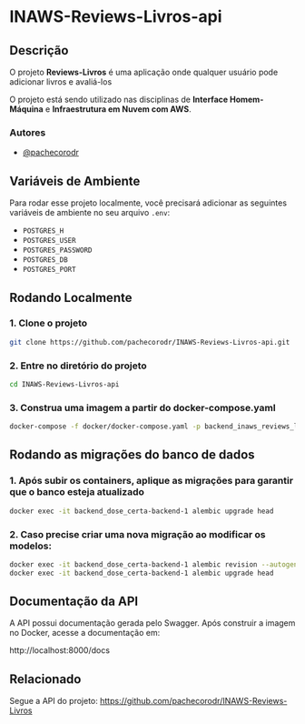 # INAWS-Reviews-Livros-api

## Descrição
O projeto **Reviews-Livros** é uma aplicação onde qualquer usuário pode adicionar livros e avaliá-los 

O projeto está sendo utilizado nas disciplinas de **Interface Homem-Máquina** e **Infraestrutura em Nuvem com AWS**.

### Autores
- [@pachecorodr](https://github.com/pachecorodr)

## Variáveis de Ambiente
Para rodar esse projeto localmente, você precisará adicionar as seguintes variáveis de ambiente no seu arquivo `.env`:

- `POSTGRES_H`
- `POSTGRES_USER`
- `POSTGRES_PASSWORD`
- `POSTGRES_DB`
- `POSTGRES_PORT`

## Rodando Localmente

### 1. Clone o projeto
```bash
git clone https://github.com/pachecorodr/INAWS-Reviews-Livros-api.git 
```
### 2. Entre no diretório do projeto
```bash
cd INAWS-Reviews-Livros-api
```
### 3. Construa uma imagem a partir do docker-compose.yaml
```bash
docker-compose -f docker/docker-compose.yaml -p backend_inaws_reviews_livros up --build
```
## Rodando as migrações do banco de dados

### 1. Após subir os containers, aplique as migrações para garantir que o banco esteja atualizado
```bash
docker exec -it backend_dose_certa-backend-1 alembic upgrade head
```
### 2. Caso precise criar uma nova migração ao modificar os modelos:
```bash
docker exec -it backend_dose_certa-backend-1 alembic revision --autogenerate -m "descrição da migração"
docker exec -it backend_dose_certa-backend-1 alembic upgrade head
```

## Documentação da API 
A API possui documentação gerada pelo Swagger. Após construir a imagem no Docker, acesse a documentação em:

http://localhost:8000/docs

## Relacionado 

Segue a API do projeto: https://github.com/pachecorodr/INAWS-Reviews-Livros
